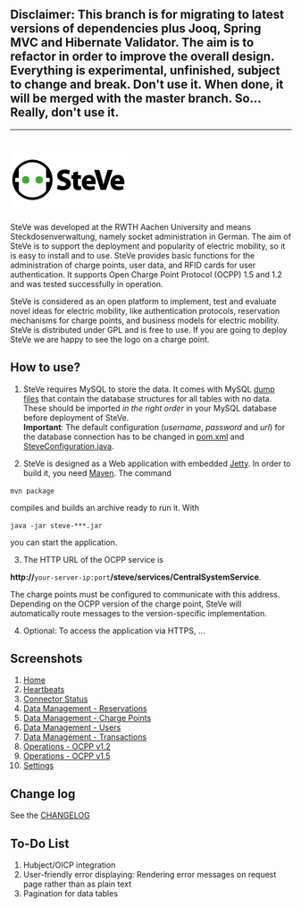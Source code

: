 ## Disclaimer: This branch is for migrating to latest versions of dependencies plus Jooq, Spring MVC and Hibernate Validator. The aim is to refactor in order to improve the overall design. Everything is experimental, unfinished, subject to change and break. Don't use it. When done, it will be merged with the master branch. So... Really, don't use it.

---

![SteVe](src/main/resources/webapp/static/images/logo.png)
=====

SteVe was developed at the RWTH Aachen University and means Steckdosenverwaltung, namely socket administration in German. The aim of SteVe is to support the deployment and popularity of electric mobility, so it is easy to install and to use. SteVe provides basic functions for the administration of charge points, user data, and RFID cards for user authentication. It supports Open Charge Point Protocol (OCPP) 1.5 and 1.2 and was tested successfully in operation.

SteVe is considered as an open platform to implement, test and evaluate novel ideas for electric mobility, like authentication protocols, reservation mechanisms for charge points, and business models for electric mobility. SteVe is distributed under GPL and is free to use. If you are going to deploy SteVe we are happy to see the logo on a charge point.

How to use?
-----

1. SteVe requires MySQL to store the data. It comes with MySQL [dump files](resources/db/) that contain the database structures for all tables with no data. These should be imported *in the right order* in your MySQL database before deployment of SteVe.  
**Important**: The default configuration (*username*, *password* and *url*) for the database connection has to be changed in [pom.xml](pom.xml#L210-212) and [SteveConfiguration.java](src/main/java/de/rwth/idsg/steve/SteveConfiguration.java#L53-L55).

2. SteVe is designed as a Web application with embedded [Jetty](http://eclipse.org/jetty/). In order to build it, you need [Maven](http://maven.apache.org/). The command 

`mvn package`
 
compiles and builds an archive ready to run it. With 

`java -jar steve-***.jar` 

you can start the application.

3. The HTTP URL of the OCPP service is 

**http://**`your-server-ip:port`**/steve/services/CentralSystemService**. 

The charge points must be configured to communicate with this address. Depending on the OCPP version of the charge point, SteVe will automatically route messages to the version-specific implementation.

4. Optional: To access the application via HTTPS, ...

Screenshots
-----
1. [Home](https://raw.github.com/RWTH-i5-IDSG/steve/master/resources/screenshots/home.png)
2. [Heartbeats](https://raw.github.com/RWTH-i5-IDSG/steve/master/resources/screenshots/heartbeats.png)
3. [Connector Status](https://raw.github.com/RWTH-i5-IDSG/steve/master/resources/screenshots/connector-status.png)
4. [Data Management - Reservations](https://raw.github.com/RWTH-i5-IDSG/steve/master/resources/screenshots/reservations.png)
5. [Data Management - Charge Points](https://raw.github.com/RWTH-i5-IDSG/steve/master/resources/screenshots/chargepoints.png)
6. [Data Management - Users](https://raw.github.com/RWTH-i5-IDSG/steve/master/resources/screenshots/users.png)
7. [Data Management - Transactions](https://raw.github.com/RWTH-i5-IDSG/steve/master/resources/screenshots/transactions.png)
8. [Operations - OCPP v1.2](https://raw.github.com/RWTH-i5-IDSG/steve/master/resources/screenshots/ocpp12.png)
9. [Operations - OCPP v1.5](https://raw.github.com/RWTH-i5-IDSG/steve/master/resources/screenshots/ocpp15.png)
10. [Settings](https://raw.github.com/RWTH-i5-IDSG/steve/master/resources/screenshots/settings.png)

Change log
-----
See the [CHANGELOG](CHANGELOG.md)

To-Do List
-----
1. Hubject/OICP integration
2. User-friendly error displaying: Rendering error messages on request page rather than as plain text
3. Pagination for data tables